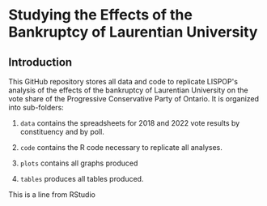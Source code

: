 # Studying the Effects of the Bankruptcy of Laurentian University

## Introduction

This GitHub repository stores all data and code to replicate LISPOP's analysis of the effects of the bankruptcy of Laurentian University on the vote share of the Progressive Conservative Party of Ontario. It is organized into sub-folders:

1. `data` contains the spreadsheets for 2018 and 2022 vote results by constituency and by poll.

2. `code` contains the R code necessary to replicate all analyses.

3. `plots` contains all graphs produced

4. `tables` produces all tables produced.

This is a line from RStudio

